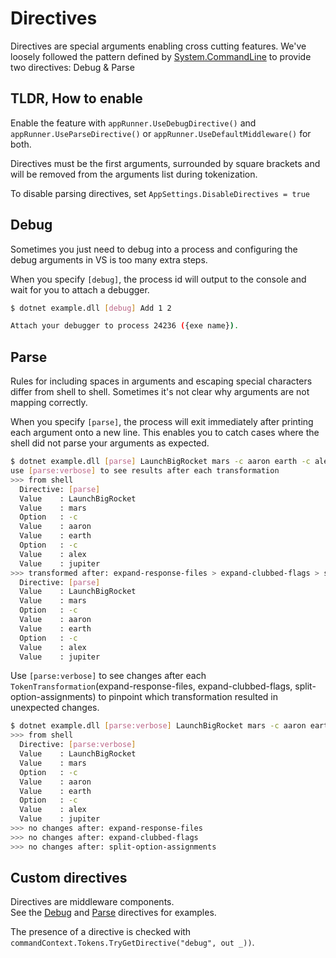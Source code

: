 # Directives

Directives are special arguments enabling cross cutting features.  We've loosely followed the pattern defined by  [System.CommandLine](https://github.com/dotnet/command-line-api/wiki/Features-overview#debugging) to provide two directives: Debug & Parse


## TLDR, How to enable 
Enable the feature with `appRunner.UseDebugDirective()` and `appRunner.UseParseDirective()` or `appRunner.UseDefaultMiddleware()` for both.

Directives must be the first arguments, surrounded by square brackets and will be removed from the arguments list during tokenization.

To disable parsing directives, set `AppSettings.DisableDirectives = true`

## Debug

Sometimes you just need to debug into a process and configuring the debug arguments in VS is too many extra steps.

When you specify `[debug]`, the process id will output to the console and wait for you to attach a debugger.

```bash
$ dotnet example.dll [debug] Add 1 2

Attach your debugger to process 24236 ({exe name}).
```

## Parse

Rules for including spaces in arguments and escaping special characters differ from shell to shell.  Sometimes it's not clear why arguments are not mapping correctly.

When you specify `[parse]`, the process will exit immediately after printing each argument onto a new line.  This enables you to catch cases where the shell did not parse your arguments as expected.

```bash
$ dotnet example.dll [parse] LaunchBigRocket mars -c aaron earth -c alex jupiter
use [parse:verbose] to see results after each transformation
>>> from shell
  Directive: [parse]
  Value    : LaunchBigRocket
  Value    : mars
  Option   : -c
  Value    : aaron
  Value    : earth
  Option   : -c
  Value    : alex
  Value    : jupiter
>>> transformed after: expand-response-files > expand-clubbed-flags > split-option-assignment
  Directive: [parse]
  Value    : LaunchBigRocket
  Value    : mars
  Option   : -c
  Value    : aaron
  Value    : earth
  Option   : -c
  Value    : alex
  Value    : jupiter
```

Use `[parse:verbose]` to see changes after each `TokenTransformation`(expand-response-files, expand-clubbed-flags, split-option-assignments) to pinpoint which transformation resulted in unexpected changes.

```bash
$ dotnet example.dll [parse:verbose] LaunchBigRocket mars -c aaron earth -c alex jupiter
>>> from shell
  Directive: [parse:verbose]
  Value    : LaunchBigRocket
  Value    : mars
  Option   : -c
  Value    : aaron
  Value    : earth
  Option   : -c
  Value    : alex
  Value    : jupiter
>>> no changes after: expand-response-files
>>> no changes after: expand-clubbed-flags
>>> no changes after: split-option-assignments
```

## Custom directives

Directives are middleware components.  
See the [Debug](https://github.com/bilal-fazlani/commanddotnet/blob/beta-v3/master/CommandDotNet/Directives/DebugDirective.cs) 
and [Parse](https://github.com/bilal-fazlani/commanddotnet/blob/beta-v3/master/CommandDotNet/Directives/ParseDirective.cs) directives
for examples. 

The presence of a directive is checked with `commandContext.Tokens.TryGetDirective("debug", out _))`.
